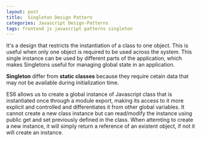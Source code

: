 ```yaml
---
layout: post
title:  Singleton Design Pattern
categories: Javascript Design-Patterns
tags: frontend js javascript patterns singleton
---
```


It's a design that restricts the instantiation of a class to one object. This is useful when only one object is required to be used across the system. This single instance can be used by different parts of the application, which makes Singletons useful for managing global state in an application.

**Singleton** differ from **static classes** because they require cetain data that may not be available during initialization time. 

ES6 allows us to create a global instance of Javascript class that is instantiated once through a module export, making its access to it more explicit and controlled and differentiates it from other global variables. It cannot create a new class instance but can read/modify the instance using public get and set previously defined in the class. When attemting to create a new instance, it will simply return a reference of an existent object, if not it will create an instance.